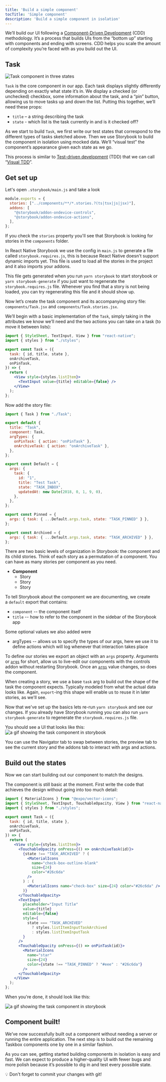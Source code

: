 ```yaml
---
title: 'Build a simple component'
tocTitle: 'Simple component'
description: 'Build a simple component in isolation'
---
```


We’ll build our UI following a [Component-Driven Development](https://www.componentdriven.org/) (CDD) methodology. It’s a process that builds UIs from the “bottom up” starting with components and ending with screens. CDD helps you scale the amount of complexity you’re faced with as you build out the UI.

## Task

![Task component in three states](/intro-to-storybook/task-states-learnstorybook.png)

`Task` is the core component in our app. Each task displays slightly differently depending on exactly what state it’s in. We display a checked (or unchecked) checkbox, some information about the task, and a “pin” button, allowing us to move tasks up and down the list. Putting this together, we’ll need these props:

- `title` – a string describing the task
- `state` - which list is the task currently in and is it checked off?

As we start to build `Task`, we first write our test states that correspond to the different types of tasks sketched above. Then we use Storybook to build the component in isolation using mocked data. We’ll “visual test” the component’s appearance given each state as we go.

This process is similar to [Test-driven development](https://en.wikipedia.org/wiki/Test-driven_development) (TDD) that we can call “[Visual TDD](https://www.chromatic.com/blog/visual-test-driven-development)”.

## Get set up

Let's open `.storybook/main.js` and take a look

```js:title=.storybook/main.js
module.exports = {
  stories: ["../components/**/*.stories.?(ts|tsx|js|jsx)"],
  addons: [
    "@storybook/addon-ondevice-controls",
    "@storybook/addon-ondevice-actions",
  ],
};
```

If you check the `stories` property you'll see that Storybook is looking for stories in the `components` folder.

In React Native Storybook we use the config in `main.js` to generate a file called `storybook.requires.js`, this is because React Native doesn't support dynamic imports yet. This file is used to load all the stories in the project and it also imports your addons.

This file gets generated when you run `yarn storybook` to start storybook or `yarn storybook-generate` if you just want to regenerate the `storybook.requires.js` file. Whenever you find that a story is not being loaded, you can try regenerating this file and it should show up.

Now let’s create the task component and its accompanying story file: `components/Task.jsx` and `components/Task.stories.jsx`.

We’ll begin with a basic implementation of the `Task`, simply taking in the attributes we know we’ll need and the two actions you can take on a task (to move it between lists):

```jsx:title=components/Task.jsx
import { StyleSheet, TextInput, View } from "react-native";
import { styles } from "./styles";

export const Task = ({
  task: { id, title, state },
  onArchiveTask,
  onPinTask,
}) => {
  return (
    <View style={styles.listItem}>
      <TextInput value={title} editable={false} />
    </View>
  );
};
```

Now add the story file:

```jsx:title=components/Task.stories.jsx
import { Task } from "./Task";

export default {
  title: "Task",
  component: Task,
  argTypes: {
    onPinTask: { action: "onPinTask" },
    onArchiveTask: { action: "onArchiveTask" },
  },
};

export const Default = {
  args: {
    task: {
      id: "1",
      title: "Test Task",
      state: "TASK_INBOX",
      updatedAt: new Date(2018, 0, 1, 9, 0),
    },
  },
};

export const Pinned = {
  args: { task: { ...Default.args.task, state: "TASK_PINNED" } },
};

export const Archived = {
  args: { task: { ...Default.args.task, state: "TASK_ARCHIVED" } },
};
```

There are two basic levels of organization in Storybook: the component and its child stories. Think of each story as a permutation of a component. You can have as many stories per component as you need.

- **Component**
  - Story
  - Story
  - Story

To tell Storybook about the component we are documenting, we create a `default` export that contains:

- `component` -- the component itself
- `title` -- how to refer to the component in the sidebar of the Storybook app

Some optional values we also added were

- argTypes -- allows us to specify the types of our args, here we use it to define actions which will log whenever that interaction takes place

To define our stories we export an object with an `args` property. Arguments or [`args`](https://storybook.js.org/docs/react/writing-stories/args) for short, allow us to live-edit our components with the controls addon without restarting Storybook. Once an [`args`](https://storybook.js.org/docs/react/writing-stories/args) value changes, so does the component.

When creating a story, we use a base `task` arg to build out the shape of the task the component expects. Typically modeled from what the actual data looks like. Again, `export`-ing this shape will enable us to reuse it in later stories, as we'll see.

Now that we've set up the basics lets re-run `yarn storybook` and see our changes. If you already have Storybook running you can also run `yarn storybook-generate` to regenerate the `storybook.requires.js` file.

You should see a UI that looks like this:
![a gif showing the task component in storybook](/intro-to-storybook/react-native-task-component.gif)

You can use the Navigator tab to swap between stories, the preview tab to see the current story and the addons tab to interact with args and actions.

## Build out the states

Now we can start building out our component to match the designs.

The component is still basic at the moment. First write the code that achieves the design without going into too much detail:

```jsx:title=components/Task.jsx
import { MaterialIcons } from "@expo/vector-icons";
import { StyleSheet, TextInput, TouchableOpacity, View } from "react-native";
import { styles } from "./styles";

export const Task = ({
  task: { id, title, state },
  onArchiveTask,
  onPinTask,
}) => {
  return (
    <View style={styles.listItem}>
      <TouchableOpacity onPress={() => onArchiveTask(id)}>
        {state !== "TASK_ARCHIVED" ? (
          <MaterialIcons
            name="check-box-outline-blank"
            size={24}
            color="#26c6da"
          />
        ) : (
          <MaterialIcons name="check-box" size={24} color="#26c6da" />
        )}
      </TouchableOpacity>
      <TextInput
        placeholder="Input Title"
        value={title}
        editable={false}
        style={
          state === "TASK_ARCHIVED"
            ? styles.listItemInputTaskArchived
            : styles.listItemInputTask
        }
      />
      <TouchableOpacity onPress={() => onPinTask(id)}>
        <MaterialIcons
          name="star"
          size={24}
          color={state !== "TASK_PINNED" ? "#eee" : "#26c6da"}
        />
      </TouchableOpacity>
    </View>
  );
};
```

When you're done, it should look like this:

![a gif showing the task component in storybook](/intro-to-storybook/react-native-task-component-completed.gif)

## Component built!

We’ve now successfully built out a component without needing a server or running the entire application. The next step is to build out the remaining Taskbox components one by one in a similar fashion.

As you can see, getting started building components in isolation is easy and fast. We can expect to produce a higher-quality UI with fewer bugs and more polish because it’s possible to dig in and test every possible state.

<div class="aside">
💡 Don't forget to commit your changes with git!
</div>
